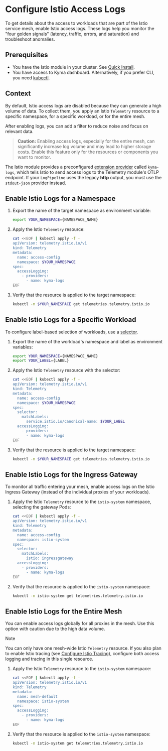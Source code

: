 # Configure Istio Access Logs

To get details about the access to workloads that are part of the Istio service mesh, enable Istio access logs. These logs help you monitor the "four golden signals" (latency, traffic, errors, and saturation) and troubleshoot anomalies.

## Prerequisites

- You have the Istio module in your cluster. See [Quick Install](https://kyma-project.io/#/02-get-started/01-quick-install).
- You have access to Kyma dashboard. Alternatively, if you prefer CLI, you need [kubectl](https://kubernetes.io/docs/tasks/tools/#kubectl).

## Context

By default, Istio access logs are disabled because they can generate a high volume of data. To collect them, you apply an Istio `Telemetry` resource to a specific namespace, for a specific workload, or for the entire mesh.

After enabling logs, you can add a filter to reduce noise and focus on relevant data.

> **Caution:**
> Enabling access logs, especially for the entire mesh, can significantly increase log volume and may lead to higher storage costs. Enable this feature only for the resources or components you want to monitor.

The Istio module provides a preconfigured [extension provider](https://istio.io/latest/docs/reference/config/istio.mesh.v1alpha1/#MeshConfig-ExtensionProvider) called `kyma-logs`, which tells Istio to send access logs to the Telemetry module's OTLP endpoint.  If your `LogPipeline` uses the legacy **http** output, you must use the `stdout-json` provider instead.

## Enable Istio Logs for a Namespace

1. Export the name of the target namespace as environment variable:

   ```bash
   export YOUR_NAMESPACE={NAMESPACE_NAME}
   ```

2. Apply the Istio `Telemetry` resource:

    ```bash
    cat <<EOF | kubectl apply -f -
    apiVersion: telemetry.istio.io/v1
    kind: Telemetry
    metadata:
      name: access-config
      namespace: $YOUR_NAMESPACE
    spec:
      accessLogging:
        - providers:
          - name: kyma-logs
    EOF
    ```

3. Verify that the resource is applied to the target namespace:

   ```bash
   kubectl -n $YOUR_NAMESPACE get telemetries.telemetry.istio.io
   ```

## Enable Istio Logs for a Specific Workload

To configure label-based selection of workloads, use a [selector](https://istio.io/latest/docs/reference/config/type/workload-selector/#WorkloadSelector).

1. Export the name of the workload's namespace and label as environment variables:

    ```bash
    export YOUR_NAMESPACE={NAMESPACE_NAME}
    export YOUR_LABEL={LABEL}
    ```

2. Apply the Istio `Telemetry` resource with the selector:

    ```bash
    cat <<EOF | kubectl apply -f -
    apiVersion: telemetry.istio.io/v1
    kind: Telemetry
    metadata:
      name: access-config
      namespace: $YOUR_NAMESPACE
    spec:
      selector:
        matchLabels:
          service.istio.io/canonical-name: $YOUR_LABEL
      accessLogging:
        - providers:
          - name: kyma-logs
    EOF
    ```

3. Verify that the resource is applied to the target namespace:

    ```bash
    kubectl -n $YOUR_NAMESPACE get telemetries.telemetry.istio.io
    ```

## Enable Istio Logs for the Ingress Gateway

To monitor all traffic entering your mesh, enable access logs on the Istio Ingress Gateway (instead of the individual proxies of your workloads).

1. Apply the Istio `Telemetry` resource to the `istio-system` namespace, selecting the gateway Pods:

    ```bash
    cat <<EOF | kubectl apply -f -
    apiVersion: telemetry.istio.io/v1
    kind: Telemetry
    metadata:
      name: access-config
      namespace: istio-system
    spec:
      selector:
        matchLabels:
          istio: ingressgateway
      accessLogging:
        - providers:
          - name: kyma-logs
    EOF
    ```

2. Verify that the resource is applied to the `istio-system` namespace:

    ```bash
    kubectl -n istio-system get telemetries.telemetry.istio.io
    ```

## Enable Istio Logs for the Entire Mesh

You can enable access logs globally for all proxies in the mesh. Use this option with caution due to the high data volume.

> [!NOTE]
> You can only have one mesh-wide Istio `Telemetry` resource. If you also plan to enable Istio tracing (see [Configure Istio Tracing](./../collecting-traces/istio-support.md)), configure both access logging and tracing in this single resource.

1. Apply the Istio `Telemetry` resource to the `istio-system` namespace:

    ```bash
    cat <<EOF | kubectl apply -f -
    apiVersion: telemetry.istio.io/v1
    kind: Telemetry
    metadata:
      name: mesh-default
      namespace: istio-system
    spec:
      accessLogging:
        - providers:
          - name: kyma-logs
    EOF
    ```

2. Verify that the resource is applied to the `istio-system` namespace:

    ```bash
    kubectl -n istio-system get telemetries.telemetry.istio.io
    ```
